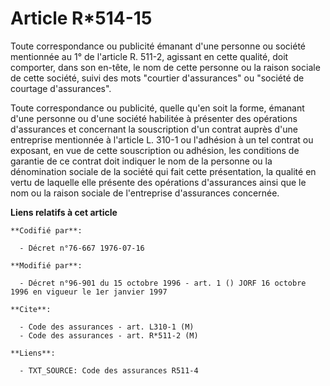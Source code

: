 # Article R*514-15

Toute correspondance ou publicité émanant d'une personne ou société mentionnée au 1° de l'article R. 511-2, agissant en cette
qualité, doit comporter, dans son en-tête, le nom de cette personne ou la raison sociale de cette société, suivi des mots
"courtier d'assurances" ou "société de courtage d'assurances".

Toute correspondance ou publicité, quelle qu'en soit la forme, émanant d'une personne ou d'une société habilitée à présenter
des opérations d'assurances et concernant la souscription d'un contrat auprès d'une entreprise mentionnée à l'article L.
310-1 ou l'adhésion à un tel contrat ou exposant, en vue de cette souscription ou adhésion, les conditions de garantie de ce
contrat doit indiquer le nom de la personne ou la dénomination sociale de la société qui fait cette présentation, la qualité
en vertu de laquelle elle présente des opérations d'assurances ainsi que le nom ou la raison sociale de l'entreprise
d'assurances concernée.

**Liens relatifs à cet article**

	**Codifié par**:

	  - Décret n°76-667 1976-07-16

	**Modifié par**:

	  - Décret n°96-901 du 15 octobre 1996 - art. 1 () JORF 16 octobre 1996 en vigueur le 1er janvier 1997

	**Cite**:

	  - Code des assurances - art. L310-1 (M)
	  - Code des assurances - art. R*511-2 (M)

	**Liens**:

	  - TXT_SOURCE: Code des assurances R511-4
